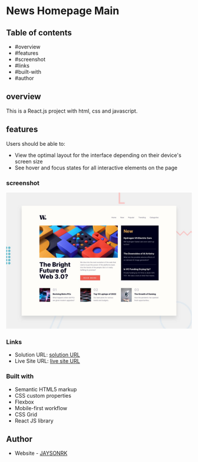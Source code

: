 # News Homepage Main

## Table of contents

  - #overview
  - #features
  - #screenshot
  - #links
  - #built-with
  - #author

## overview

This is a React.js project with html, css and javascript.

## features

Users should be able to:

- View the optimal layout for the interface depending on their device's screen size
- See hover and focus states for all interactive elements on the page


### screenshot
![News Homepage Main](./design/desktop-preview.jpg)


### Links

- Solution URL: [solution URL](https://github.com/JAYSONRK/News-homepage_netlify)
- Live Site URL: [live site URL](https://bespoke-truffle-64f2ea.netlify.app/)


### Built with

- Semantic HTML5 markup
- CSS custom properties
- Flexbox
- Mobile-first workflow
- CSS Grid
- React JS library

## Author

- Website - [JAYSONRK](https://jaysonrk.com/)
